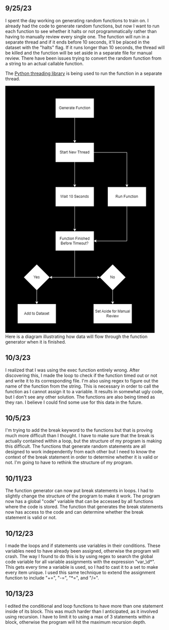 ## 9/25/23

I spent the day working on generating random functions to train on. I already had the code to generate random functions, but now I want to run each function to see whether it halts or not programmatically rather than having to manually review every single one. The function will run in a separate thread and if it ends before 10 seconds, it'll be placed in the dataset with the "halts" flag. If it runs longer than 10 seconds, the thread will be killed and the function will be set aside in a separate file for manual review. There have been issues trying to convert the random function from a string to an actual callable function.

The [Python threading library](https://docs.python.org/3/library/threading.html) is being used to run the function in a separate thread.

![Function Flow](function_flow.png)
Here is a diagram illustrating how data will flow through the function generator when it is finished.

## 10/3/23

I realized that I was using the exec function entirely wrong. After discovering this, I made the loop to check if the function timed out or not and write it to its corresponding file. I'm also using regex to figure out the name of the function from the string. This is necessary in order to call the function as I cannot assign it to a variable. It results in somewhat ugly code, but I don't see any other solution. The functions are also being timed as they ran. I believe I could find some use for this data in the future.

## 10/5/23

I'm trying to add the break keyword to the functions but that is proving much more difficult than I thought. I have to make sure that the break is actually contained within a loop, but the structure of my program is making this difficult. The functions that generate random statements are all designed to work independently from each other but I need to know the context of the break statement in order to determine whether it is valid or not. I'm going to have to rethink the structure of my program.

## 10/11/23
The function generator can now put break statements in loops. I had to slightly change the structure of the program to make it work. The program now has a global "code" variable that can be accessed by all functions where the code is stored. The function that generates the break statements now has access to the code and can determine whether the break statement is valid or not. 

## 10/12/23
I made the loops and if statements use variables in their conditions. These variables need to have already been assigned, otherwise the program will crash. The way I found to do this is by using regex to search the global code variable for all variable assignments with the expression "var_\d*". This gets every time a variable is used, so I had to cast it to a set to make every item unique. I used this same technique to extend the assignment function to include "+=", "-=", "*=", and "/=".

## 10/13/23
I edited the conditional and loop functions to have more than one statement inside of its block. This was much harder than I anticipated, as it involved using recursion. I have to limit it to using a max of 3 statements within a block, otherwise the program will hit the maximum recursion depth.